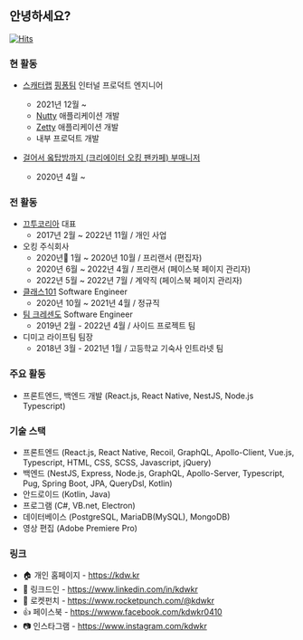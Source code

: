 ## 안녕하세요?

[![Hits](https://hits.seeyoufarm.com/api/count/incr/badge.svg?url=https%3A%2F%2Fgithub.com%2Fkdwkr)](https://github.com/kdwkr)

### 현 활동

- [스캐터랩](https://scatterlab.co.kr) [핑퐁팀](https://team.luda.ai) 인터널 프로덕트 엔지니어
  - 2021년 12월 ~
  - [Nutty](https://nuttymessenger.com) 애플리케이션 개발
  - [Zetty](https://zetty.app) 애플리케이션 개발
  - 내부 프로덕트 개발

- [걸어서 옼탑방까지 (크리에이터 오킹 팬카페) 부매니저](https://cafe.naver.com/okingrooftop)
  - 2020년 4월 ~ 

### 전 활동

- [끄투코리아](https://kkutu.co.kr) 대표
  - 2017년 2월 ~ 2022년 11월 / 개인 사업
- 오킹 주식회사
  - 2020년 1월 ~ 2020년 10월 / 프리랜서 (편집자)
  - 2020년 6월 ~ 2022년 4월 / 프리랜서 (페이스북 페이지 관리자)
  - 2022년 5월 ~ 2022년 7월 / 계약직 (페이스북 페이지 관리자)
- [클래스101](https://class101.net) Software Engineer
  - 2020년 10월 ~ 2021년 4월 / 정규직
- [팀 크레센도](https://team-crescendo.me) Software Engineer
  - 2019년 2월 - 2022년 4월 / 사이드 프로젝트 팀
- 디미고 라이프팀 팀장
  - 2018년 3월 - 2021년 1월 / 고등학교 기숙사 인트라넷 팀

### 주요 활동
- 프론트엔드, 백엔드 개발 (React.js, React Native, NestJS, Node.js Typescript)

### 기술 스택
- 프론트엔드 (React.js, React Native, Recoil, GraphQL, Apollo-Client, Vue.js, Typescript, HTML, CSS, SCSS, Javascript, jQuery)
- 백엔드 (NestJS, Express, Node.js, GraphQL, Apollo-Server, Typescript, Pug, Spring Boot, JPA, QueryDsl, Kotlin)
- 안드로이드 (Kotlin, Java)
- 프로그램 (C#, VB.net, Electron)
- 데이터베이스 (PostgreSQL, MariaDB(MySQL), MongoDB)
- 영상 편집 (Adobe Premiere Pro)

### 링크
- 🏠 개인 홈페이지 - https://kdw.kr
- 🔗 링크드인 - https://www.linkedin.com/in/kdwkr
- 🚀 로켓펀치 - https://www.rocketpunch.com/@kdwkr
- 👍 페이스북 - https://wwww.facebook.com/kdwkr0410
- 📷 인스타그램 - https://www.instagram.com/kdwkr
